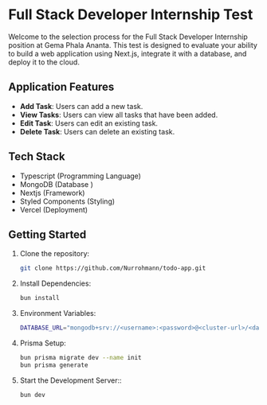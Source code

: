 # Full Stack Developer Internship Test

Welcome to the selection process for the Full Stack Developer Internship position at Gema Phala Ananta. This test is designed to evaluate your ability to build a web application using Next.js, integrate it with a database, and deploy it to the cloud.

## Application Features

- **Add Task**: Users can add a new task.
- **View Tasks**: Users can view all tasks that have been added.
- **Edit Task**: Users can edit an existing task.
- **Delete Task**: Users can delete an existing task.

## Tech Stack

- Typescript (Programming Language)
- MongoDB (Database )
- Nextjs (Framework)
- Styled Components (Styling)
- Vercel (Deployment)

## Getting Started

1. Clone the repository:

   ```sh
   git clone https://github.com/Nurrohmann/todo-app.git
   ```

2. Install Dependencies:

   ```sh
   bun install
   ```

3. Environment Variables:

   ```sh
   DATABASE_URL="mongodb+srv://<username>:<password>@<cluster-url>/<database>?retryWrites=true&w=majority"
   ```

4. Prisma Setup:

   ```sh
   bun prisma migrate dev --name init
   bun prisma generate
   ```

5. Start the Development Server::
   ```sh
   bun dev
   ```
